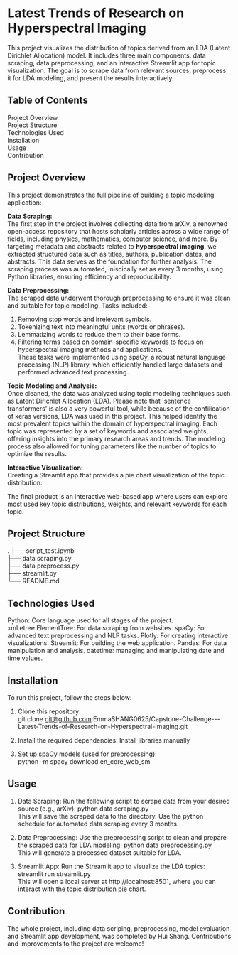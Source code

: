 # Latest Trends of Research on Hyperspectral Imaging

This project visualizes the distribution of topics derived from an LDA (Latent Dirichlet Allocation) model. It includes three main components: data scraping, data preprocessing, and an interactive Streamlit app for topic visualization. The goal is to scrape data from relevant sources, preprocess it for LDA modeling, and present the results interactively.

## Table of Contents

Project Overview  
Project Structure  
Technologies Used  
Installation  
Usage  
Contribution  

## Project Overview

This project demonstrates the full pipeline of building a topic modeling application:

**Data Scraping:**  
The first step in the project involves collecting data from arXiv, a renowned open-access repository that hosts scholarly articles across a wide range of fields, including physics, mathematics, computer science, and more. By targeting metadata and abstracts related to **hyperspectral imaging**, we extracted structured data such as titles, authors, publication dates, and abstracts. This data serves as the foundation for further analysis. The scraping process was automated, iniscically set as every 3 months, using Python libraries, ensuring efficiency and reproducibility.

**Data Preprocessing:**  
The scraped data underwent thorough preprocessing to ensure it was clean and suitable for topic modeling. Tasks included:

1. Removing stop words and irrelevant symbols.  
2. Tokenizing text into meaningful units (words or phrases).  
3. Lemmatizing words to reduce them to their base forms.  
4. Filtering terms based on domain-specific keywords to focus on hyperspectral imaging methods and applications.  
These tasks were implemented using spaCy, a robust natural language processing (NLP) library, which efficiently handled large datasets and performed advanced text processing.

**Topic Modeling and Analysis:**  
Once cleaned, the data was analyzed using topic modeling techniques such as Latent Dirichlet Allocation (LDA). Please note that 'sentence transformers' is also a very powerful tool, while because of the confilication of keras versions, LDA was used in this project. This helped identify the most prevalent topics within the domain of hyperspectral imaging. Each topic was represented by a set of keywords and associated weights, offering insights into the primary research areas and trends. The modeling process also allowed for tuning parameters like the number of topics to optimize the results.

**Interactive Visualization:**  
Creating a Streamlit app that provides a pie chart visualization of the topic distribution.

The final product is an interactive web-based app where users can explore most used key topic distributions, weights, and relevant keywords for each topic.

## Project Structure

.
├── script_test.ipynb  
├── data scraping.py        
├── data preprocess.py    
├── streamlit.py   
└── README.md                 

## Technologies Used

Python: Core language used for all stages of the project.
xml.etree.ElementTree: For data scraping from websites.
spaCy: For advanced text preprocessing and NLP tasks.
Plotly: For creating interactive visualizations.
Streamlit: For building the web application.
Pandas: For data manipulation and analysis.
datetime: managing and manipulating date and time values.  

## Installation

To run this project, follow the steps below:

1. Clone this repository:  
git clone git@github.com:EmmaSHANG0625/Capstone-Challenge---Latest-Trends-of-Research-on-Hyperspectral-Imaging.git

2. Install the required dependencies:
Install libraries manually  

3. Set up spaCy models (used for preprocessing):  
python -m spacy download en_core_web_sm

## Usage

1. Data Scraping:
Run the following script to scrape data from your desired source (e.g., arXiv):
python data scraping.py  
This will save the scraped data to the directory. Use the python schedule for automated data scraping every 3 months. 

2. Data Preprocessing:
Use the preprocessing script to clean and prepare the scraped data for LDA modeling:
python data preprocessing.py  
This will generate a processed dataset suitable for LDA.

3. Streamlit App:
Run the Streamlit app to visualize the LDA topics:
streamlit run streamlit.py  
This will open a local server at http://localhost:8501, where you can interact with the topic distribution pie chart.

## Contribution
The whole project, including data scriping, preprocessing, model evaluation and Streamlit app development, was completed by Hui Shang. Contributions and improvements to the project are welcome!
